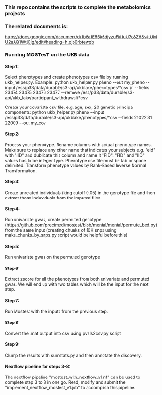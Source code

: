 ### This repo contains the scripts to complete the metabolomics projects
### The related documents is:
https://docs.google.com/document/d/1b8a1E55k6djyzuFkl1uU7e8Z6SvJtUMU2aAQ1WtjOjg/edit#heading=h.qjp0rbtewqb
### Running MOSTesT on the UKB data
#### Step 1:
Select phenotypes and create phenotypes csv file by running ukb_helper.py. Example: python ukb_helper.py pheno --out my_pheno --input /ess/p33/data/durable/s3-api/ukblake/phenotypes/*csv \n
--fields 23474 23475 23476 23477 --remove /ess/p33/data/durable/s3-api/ukb_lake/participant_withdrawal/*csv

Create your covariate csv file, e.g. age, sex, 20 genetic principal components: python ukb_helper.py pheno --input /ess/p33/data/durable/s3-api/ukblake/phenotypes/*csv --fields 21022 31 22009 --out my_cov

#### Step 2:
Process your phenotype. Rename columns with actual phenotype names. Make sure to replace any other name that indicates your subjects e.g. "eid" with "IID" and dublicate this column and name it "FID". "FID" and "IID" values has to be integer type. Phenotype csv file must be tab or space delimited. Transform phenotype values by Rank-Based Inverse Normal Transformation.  

#### Step 3:
Create unrelated individuals (king cutoff 0.05) in the genotype file and then extract those induviduals from the imputed files

#### Step 4: 
Run univariate gwas, create permuted genotype (https://github.com/precimed/mostest/blob/mental/mental/permute_bed.py) from the same input (creating chunks of 10K snps using make_chunks_by_snps.py script would be helpful before this)

#### Step 5:
Run univariate gwas on the permuted genotype

#### Step 6:
Extract zscore for all the phenotypes from both univariate and permuted gwas. We will end up with two tables which will be the input for the next step.

#### Step 7:
Run Mostest with the inputs from the previous step.

#### Step 8:
Convert the .mat output into csv using pvals2csv.py script

#### Step 9:
Clump the results with sumstats.py and then annotate the discovery.

#### Nextflow pipeline for steps 3-8:
The nextflow pipeline "mostest_with_nextflow_v1.nf" can be used to complete step 3 to 8 in one go. Read, modify and submit the "implement_nextflow_mostest_v1.job" to accomplish this pipeline. 
